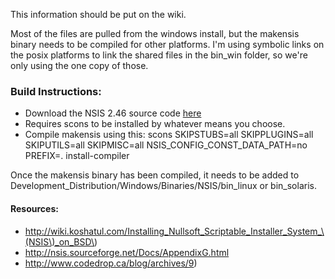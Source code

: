 This information should be put on the wiki.

Most of the files are pulled from the windows install, but the makensis binary needs to be compiled for other platforms.  I'm using symbolic links on the posix platforms to link the shared files in the bin_win folder, so we're only using the one copy of those.

### Build Instructions:
- Download the NSIS 2.46 source code [here](http://sourceforge.net/projects/nsis/files/NSIS%202/2.46/nsis-2.46-src.tar.bz2/download)
- Requires scons to be installed by whatever means you choose.
- Compile makensis using this: scons SKIPSTUBS=all SKIPPLUGINS=all SKIPUTILS=all SKIPMISC=all NSIS_CONFIG_CONST_DATA_PATH=no PREFIX=. install-compiler

Once the makensis binary has been compiled, it needs to be added to Development_Distribution/Windows/Binaries/NSIS/bin_linux or bin_solaris.



#### Resources:
- http://wiki.koshatul.com/Installing_Nullsoft_Scriptable_Installer_System_\(NSIS\)_on_BSD\)
- http://nsis.sourceforge.net/Docs/AppendixG.html
- http://www.codedrop.ca/blog/archives/9)
